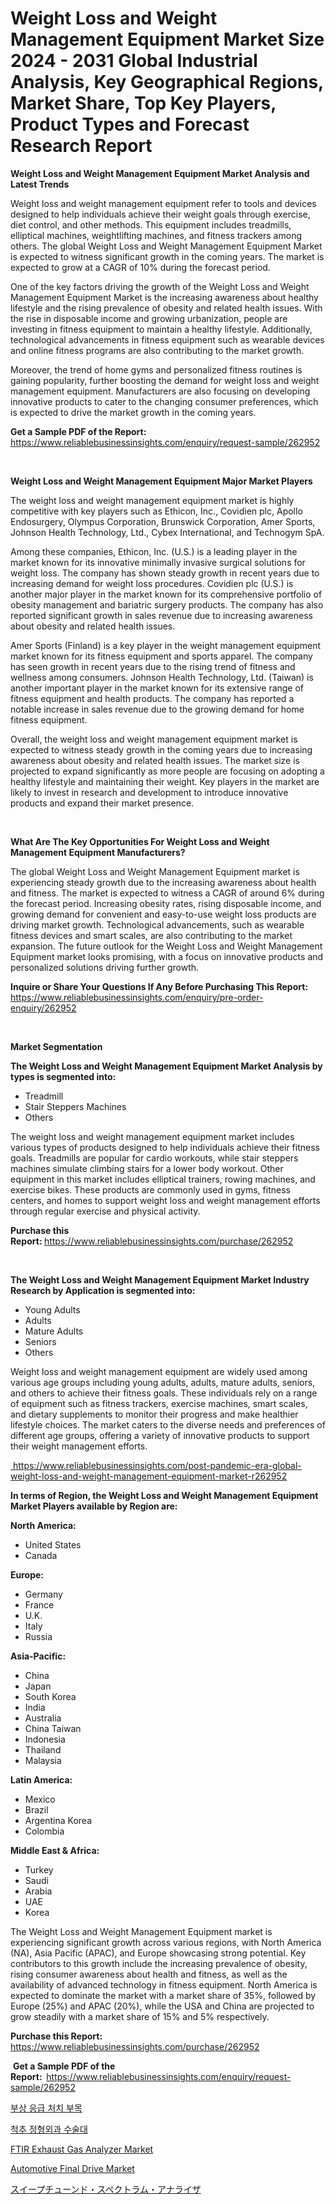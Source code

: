 <p><h1>Weight Loss and Weight Management Equipment Market Size 2024 - 2031 Global Industrial Analysis, Key Geographical Regions, Market Share, Top Key Players, Product Types and Forecast Research Report</h1></p><p><strong>Weight Loss and Weight Management Equipment Market Analysis and Latest Trends</strong></p>
<p><p>Weight loss and weight management equipment refer to tools and devices designed to help individuals achieve their weight goals through exercise, diet control, and other methods. This equipment includes treadmills, elliptical machines, weightlifting machines, and fitness trackers among others. The global Weight Loss and Weight Management Equipment Market is expected to witness significant growth in the coming years. The market is expected to grow at a CAGR of 10% during the forecast period.</p><p>One of the key factors driving the growth of the Weight Loss and Weight Management Equipment Market is the increasing awareness about healthy lifestyle and the rising prevalence of obesity and related health issues. With the rise in disposable income and growing urbanization, people are investing in fitness equipment to maintain a healthy lifestyle. Additionally, technological advancements in fitness equipment such as wearable devices and online fitness programs are also contributing to the market growth.</p><p>Moreover, the trend of home gyms and personalized fitness routines is gaining popularity, further boosting the demand for weight loss and weight management equipment. Manufacturers are also focusing on developing innovative products to cater to the changing consumer preferences, which is expected to drive the market growth in the coming years.</p></p>
<p><strong>Get a Sample PDF of the Report:&nbsp;</strong> <a href="https://www.reliablebusinessinsights.com/enquiry/request-sample/262952">https://www.reliablebusinessinsights.com/enquiry/request-sample/262952</a></p>
<p>&nbsp;</p>
<p><strong>Weight Loss and Weight Management Equipment Major Market Players</strong></p>
<p><p>The weight loss and weight management equipment market is highly competitive with key players such as Ethicon, Inc., Covidien plc, Apollo Endosurgery, Olympus Corporation, Brunswick Corporation, Amer Sports, Johnson Health Technology, Ltd., Cybex International, and Technogym SpA. </p><p>Among these companies, Ethicon, Inc. (U.S.) is a leading player in the market known for its innovative minimally invasive surgical solutions for weight loss. The company has shown steady growth in recent years due to increasing demand for weight loss procedures. Covidien plc (U.S.) is another major player in the market known for its comprehensive portfolio of obesity management and bariatric surgery products. The company has also reported significant growth in sales revenue due to increasing awareness about obesity and related health issues.</p><p>Amer Sports (Finland) is a key player in the weight management equipment market known for its fitness equipment and sports apparel. The company has seen growth in recent years due to the rising trend of fitness and wellness among consumers. Johnson Health Technology, Ltd. (Taiwan) is another important player in the market known for its extensive range of fitness equipment and health products. The company has reported a notable increase in sales revenue due to the growing demand for home fitness equipment.</p><p>Overall, the weight loss and weight management equipment market is expected to witness steady growth in the coming years due to increasing awareness about obesity and related health issues. The market size is projected to expand significantly as more people are focusing on adopting a healthy lifestyle and maintaining their weight. Key players in the market are likely to invest in research and development to introduce innovative products and expand their market presence.</p></p>
<p>&nbsp;</p>
<p><strong>What Are The Key Opportunities For Weight Loss and Weight Management Equipment Manufacturers?</strong></p>
<p><p>The global Weight Loss and Weight Management Equipment market is experiencing steady growth due to the increasing awareness about health and fitness. The market is expected to witness a CAGR of around 6% during the forecast period. Increasing obesity rates, rising disposable income, and growing demand for convenient and easy-to-use weight loss products are driving market growth. Technological advancements, such as wearable fitness devices and smart scales, are also contributing to the market expansion. The future outlook for the Weight Loss and Weight Management Equipment market looks promising, with a focus on innovative products and personalized solutions driving further growth.</p></p>
<p><strong>Inquire or Share Your Questions If Any Before Purchasing This Report:</strong> <a href="https://www.reliablebusinessinsights.com/enquiry/pre-order-enquiry/262952">https://www.reliablebusinessinsights.com/enquiry/pre-order-enquiry/262952</a></p>
<p>&nbsp;</p>
<p><strong>Market Segmentation</strong></p>
<p><strong>The Weight Loss and Weight Management Equipment Market Analysis by types is segmented into:</strong></p>
<p><ul><li>Treadmill</li><li>Stair Steppers Machines</li><li>Others</li></ul></p>
<p><p>The weight loss and weight management equipment market includes various types of products designed to help individuals achieve their fitness goals. Treadmills are popular for cardio workouts, while stair steppers machines simulate climbing stairs for a lower body workout. Other equipment in this market includes elliptical trainers, rowing machines, and exercise bikes. These products are commonly used in gyms, fitness centers, and homes to support weight loss and weight management efforts through regular exercise and physical activity.</p></p>
<p><strong>Purchase this Report:&nbsp;</strong><a href="https://www.reliablebusinessinsights.com/purchase/262952">https://www.reliablebusinessinsights.com/purchase/262952</a></p>
<p>&nbsp;</p>
<p><strong>The Weight Loss and Weight Management Equipment Market Industry Research by Application is segmented into:</strong></p>
<p><ul><li>Young Adults</li><li>Adults</li><li>Mature Adults</li><li>Seniors</li><li>Others</li></ul></p>
<p><p>Weight loss and weight management equipment are widely used among various age groups including young adults, adults, mature adults, seniors, and others to achieve their fitness goals. These individuals rely on a range of equipment such as fitness trackers, exercise machines, smart scales, and dietary supplements to monitor their progress and make healthier lifestyle choices. The market caters to the diverse needs and preferences of different age groups, offering a variety of innovative products to support their weight management efforts.</p></p>
<p><a href="https://www.reliablebusinessinsights.com/post-pandemic-era-global-weight-loss-and-weight-management-equipment-market-r262952">&nbsp;https://www.reliablebusinessinsights.com/post-pandemic-era-global-weight-loss-and-weight-management-equipment-market-r262952</a></p>
<p><strong>In terms of Region, the Weight Loss and Weight Management Equipment Market Players available by Region are:</strong></p>
<p>
    <p> <strong> North America: </strong>
        <ul>
            <li>United States</li>
            <li>Canada</li>
        </ul>
        </p> 
    <p> <strong> Europe: </strong>
        <ul>
            <li>Germany</li>
            <li>France</li>
            <li>U.K.</li>
            <li>Italy</li>
            <li>Russia</li>
        </ul>
        </p> 
    <p> <strong> Asia-Pacific: </strong>
        <ul>
            <li>China</li>
            <li>Japan</li>
            <li>South Korea</li>
            <li>India</li>
            <li>Australia</li>
            <li>China Taiwan</li>
            <li>Indonesia</li>
            <li>Thailand</li>
            <li>Malaysia</li>
        </ul>
        </p> 
    <p> <strong> Latin America: </strong>
        <ul>
            <li>Mexico</li>
            <li>Brazil</li>
            <li>Argentina Korea</li>
            <li>Colombia</li>
        </ul>
        </p> 
    <p> <strong> Middle East & Africa: </strong>
        <ul>
            <li>Turkey</li>
            <li>Saudi</li>
            <li>Arabia</li>
            <li>UAE</li>
            <li>Korea</li>
        </ul>
    </p>
    </p>
<p><p>The Weight Loss and Weight Management Equipment market is experiencing significant growth across various regions, with North America (NA), Asia Pacific (APAC), and Europe showcasing strong potential. Key contributors to this growth include the increasing prevalence of obesity, rising consumer awareness about health and fitness, as well as the availability of advanced technology in fitness equipment. North America is expected to dominate the market with a market share of 35%, followed by Europe (25%) and APAC (20%), while the USA and China are projected to grow steadily with a market share of 15% and 5% respectively.</p></p>
<p><strong>Purchase this Report: </strong><a href="https://www.reliablebusinessinsights.com/purchase/262952">https://www.reliablebusinessinsights.com/purchase/262952</a></p>
<p>&nbsp;<strong>Get a Sample PDF of the Report:&nbsp;&nbsp;</strong><a href="https://www.reliablebusinessinsights.com/enquiry/request-sample/262952">https://www.reliablebusinessinsights.com/enquiry/request-sample/262952</a></p>
<p><strong></strong></p>
<p><p><a href="https://github.com/vs10l4sfg5c/Market-Research-Report-List-2/blob/main/3957654126348.md">부상 응급 처치 부목</a></p><p><a href="https://github.com/crfsywufhm81415/Market-Research-Report-List-2/blob/main/3109543126347.md">척추 정형외과 수술대</a></p><p><a href="https://github.com/lylyparadise/Market-Research-Report-List-3/blob/main/ftir-exhaust-gas-analyzer-market.md">FTIR Exhaust Gas Analyzer Market</a></p><p><a href="https://github.com/johnbach50/Market-Research-Report-List-3/blob/main/automotive-final-drive-market.md">Automotive Final Drive Market</a></p><p><a href="https://github.com/LuzHills1972/Market-Research-Report-List-1/blob/main/3954354118927.md">スイープチューンド・スペクトラム・アナライザ</a></p></p>